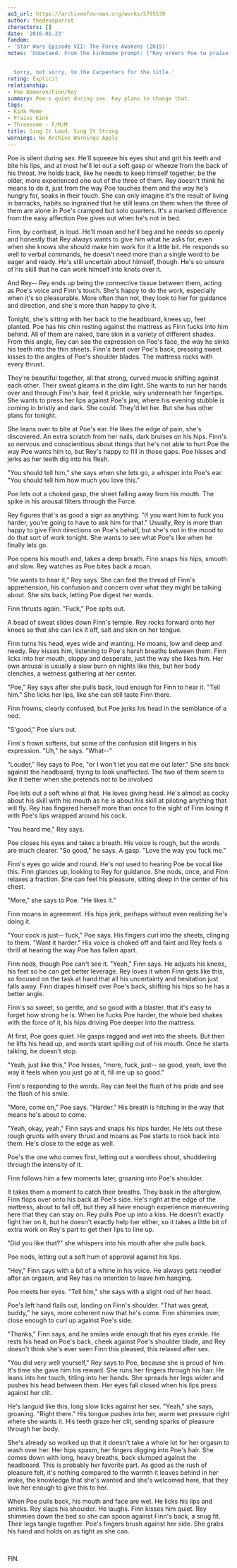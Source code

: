 ```yaml
---
ao3_url: https://archiveofourown.org/works/5795539
author: thedeadparrot
characters: []
date: '2016-01-23'
fandom:
- 'Star Wars Episode VII: The Force Awakens (2015)'
notes: 'Unbetaed. From the kinkmeme prompt: ["Rey orders Poe to praise Finn."](http://tfa-kink.dreamwidth.org/1082.html?thread=1186362#cmt1186362)


  Sorry, not sorry, to the Carpenters for the title.'
rating: Explicit
relationship:
- Poe Dameron/Finn/Rey
summary: Poe's quiet during sex. Rey plans to change that.
tags:
- Kink Meme
- Praise Kink
- Threesome - F/M/M
title: Sing It Loud, Sing It Strong
warnings: No Archive Warnings Apply
---
```


Poe is silent during sex. He'll squeeze his eyes shut and grit his teeth and bite his lips, and at most he'll let out a soft gasp or wheeze from the back of his throat. He holds back, like he needs to keep himself together, be the older, more experienced one out of the three of them. Rey doesn't think he means to do it, just from the way Poe touches them and the way he's hungry for, soaks in their touch. She can only imagine it's the result of living in barracks, habits so ingrained that he still leans on them when the three of them are alone in Poe's cramped but solo quarters. It's a marked difference from the easy affection Poe gives out when he's not in bed.

Finn, by contrast, is loud. He'll moan and he'll beg and he needs so openly and honestly that Rey always wants to give him what he asks for, even when she knows she should make him work for it a little bit. He responds so well to verbal commands, he doesn't need more than a single word to be eager and ready. He's still uncertain about himself, though. He's so unsure of his skill that he can work himself into knots over it.

And Rey-- Rey ends up being the connective tissue between them, acting as Poe's voice and Finn's touch. She's happy to do the work, especially when it's so pleasurable. More often than not, they look to her for guidance and direction, and she's more than happy to give it.

Tonight, she's sitting with her back to the headboard, knees up, feet planted. Poe has his chin resting against the mattress as Finn fucks into him behind. All of them are naked, bare skin in a variety of different shades. From this angle, Rey can see the expression on Poe's face, the way he sinks his teeth into the thin sheets. Finn's bent over Poe's back, pressing sweet kisses to the angles of Poe's shoulder blades. The mattress rocks with every thrust.

They're beautiful together, all that strong, curved muscle shifting against each other. Their sweat gleams in the dim light. She wants to run her hands over and through Finn's hair, feel it prickle, wiry underneath her fingertips. She wants to press her lips against Poe's jaw, where his evening stubble is coming in bristly and dark. She could. They'd let her. But she has other plans for tonight.

She leans over to bite at Poe's ear. He likes the edge of pain, she's discovered. An extra scratch from her nails, dark bruises on his hips. Finn's so nervous and conscientious about things that he's not able to hurt Poe the way Poe wants him to, but Rey's happy to fill in those gaps. Poe hisses and jerks as her teeth dig into his flesh.

"You should tell him," she says when she lets go, a whisper into Poe's ear. "You should tell him how much you love this."

Poe lets out a choked gasp, the sheet falling away from his mouth. The spike in his arousal filters through the Force.

Rey figures that's as good a sign as anything. "If you want him to fuck you harder, you're going to have to ask him for that." Usually, Rey is more than happy to give Finn directions on Poe's behalf, but she's not in the mood to do that sort of work tonight. She wants to see what Poe's like when he finally lets go.

Poe opens his mouth and, takes a deep breath. Finn snaps his hips, smooth and slow. Rey watches as Poe bites back a moan.

"He wants to hear it," Rey says. She can feel the thread of Finn's apprehension, his confusion and concern over what they might be talking about. She sits back, letting Poe digest her words.

Finn thrusts again. "Fuck," Poe spits out. 

A bead of sweat slides down Finn's temple. Rey rocks forward onto her knees so that she can lick it off, salt and skin on her tongue. 

Finn turns his head, eyes wide and wanting. He moans, low and deep and needy. Rey kisses him, listening to Poe's harsh breaths between them. Finn licks into her mouth, sloppy and desperate, just the way she likes him. Her own arousal is usually a slow burn on nights like this, but her body clenches, a wetness gathering at her center.

"Poe," Rey says after she pulls back, loud enough for Finn to hear it. "Tell him." She licks her lips, like she can still taste Finn there.

Finn frowns, clearly confused, but Poe jerks his head in the semblance of a nod.

"S'good," Poe slurs out.

Finn's frown softens, but some of the confusion still lingers in his expression. "Uh," he says. "What--"

"Louder," Rey says to Poe, "or I won't let you eat me out later." She sits back against the headboard, trying to look unaffected. The two of them seem to like it better when she pretends not to be involved

Poe lets out a soft whine at that. He loves giving head. He's almost as cocky about his skill with his mouth as he is about his skill at piloting anything that will fly. Rey has fingered herself more than once to the sight of Finn losing it with Poe's lips wrapped around his cock.

"You heard me," Rey says.

Poe closes his eyes and takes a breath. His voice is rough, but the words are much clearer. "So good," he says. A gasp. "Love the way you fuck me."

Finn's eyes go wide and round. He's not used to hearing Poe be vocal like this. Finn glances up, looking to Rey for guidance. She nods, once, and Finn relaxes a fraction. She can feel his pleasure, sitting deep in the center of his chest.

"More," she says to Poe. "He likes it."

Finn moans in agreement. His hips jerk, perhaps without even realizing he's doing it.

"Your cock is just-- fuck," Poe says. His fingers curl into the sheets, clinging to them. "Want it harder." His voice is choked off and faint and Rey feels a thrill at hearing the way Poe has fallen apart.

Finn nods, though Poe can't see it. "Yeah," Finn says. He adjusts his knees, his feet so he can get better leverage. Rey loves it when Finn gets like this, so focused on the task at hand that all his uncertainty and hesitation just falls away. Finn drapes himself over Poe's back, shifting his hips so he has a better angle.

Finn's so sweet, so gentle, and so good with a blaster, that it's easy to forget how strong he is. When he fucks Poe harder, the whole bed shakes with the force of it, his hips driving Poe deeper into the mattress.

At first, Poe goes quiet. He gasps ragged and wet into the sheets. But then he lifts his head up, and words start spilling out of his mouth. Once he starts talking, he doesn't stop.

"Yeah, just like this," Poe hisses, "more, fuck, just-- so good, yeah, love the way it feels when you just go at it, fill me up so good."

Finn's responding to the words. Rey can feel the flush of his pride and see the flash of his smile.

"More, come on," Poe says. "Harder." His breath is hitching in the way that means he's about to come.

"Yeah, okay, yeah," Finn says and snaps his hips harder. He lets out these rough grunts with every thrust and moans as Poe starts to rock back into them. He's close to the edge as well.

Poe's the one who comes first, letting out a wordless shout, shuddering through the intensity of it. 

Finn follows him a few moments later, groaning into Poe's shoulder.

It takes them a moment to catch their breaths. They bask in the afterglow. Finn flops over onto his back at Poe's side. He's right at the edge of the mattress, about to fall off, but they all have enough experience maneuvering here that they can stay on. Rey pulls Poe up into a kiss. He doesn't exactly fight her on it, but he doesn't exactly help her either, so it takes a little bit of extra work on Rey's part to get their lips to line up. 

"Did you like that?" she whispers into his mouth after she pulls back.

Poe nods, letting out a soft hum of approval against his lips.

"Hey," Finn says with a bit of a whine in his voice. He always gets needier after an orgasm, and Rey has no intention to leave him hanging.

Poe meets her eyes. "Tell him," she says with a slight nod of her head.

Poe's left hand flails out, landing on Finn's shoulder. "That was great, buddy," he says, more coherent now that he's come. Finn shimmies over, close enough to curl up against Poe's side.

"Thanks," Finn says, and he smiles wide enough that his eyes crinkle. He rests his head on Poe's back, cheek against Poe's shoulder blade, and Rey doesn't think she's ever seen Finn this pleased, this relaxed after sex.

"You did very well yourself," Rey says to Poe, because she is proud of him. It's time she gave him his reward. She runs her fingers through his hair. He leans into her touch, titling into her hands. She spreads her legs wider and pushes his head between them. Her eyes fall closed when his lips press against her clit.

He's languid like this, long slow licks against her sex. "Yeah," she says, groaning. "Right there." His tongue pushes into her, warm wet pressure right where she wants it. His teeth graze her clit, sending sparks of pleasure through her body.

She's already so worked up that it doesn't take a whole lot for her orgasm to wash over her. Her hips spasm, her fingers digging into Poe's hair. She comes down with long, heavy breaths, back slumped against the headboard. This is probably her favorite part. As good as the rush of pleasure felt, it's nothing compared to the warmth it leaves behind in her wake, the knowledge that she's wanted and she's welcomed here, that they love her enough to give this to her.

When Poe pulls back, his mouth and face are wet. He licks his lips and smirks. Rey slaps his shoulder. He laughs. Finn kisses him quiet. Rey shimmies down the bed so she can spoon against Finn's back, a snug fit. Their legs tangle together. Poe's fingers brush against her side. She grabs his hand and holds on as tight as she can. 

 

FIN.
